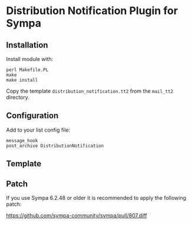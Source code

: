 # Distribution Notification Plugin for Sympa #

## Installation ##

Install module with:

    perl Makefile.PL
    make
    make install

Copy the template `distribution_notification.tt2` from the `mail_tt2`
directory.

## Configuration ##

Add to your list config file:

    message_hook
    post_archive DistributionNotification
    
## Template ##

## Patch ##

If you use Sympa 6.2.48 or older it is recommended to apply the following
patch:

https://github.com/sympa-community/sympa/pull/807.diff
